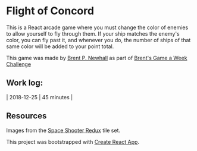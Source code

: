 # Flight of Concord

This is a React arcade game where you must change the color of enemies to allow
yourself to fly through them. If your ship matches the enemy's color, you can
fly past it, and whenever you do, the number of ships of that same color will
be added to your point total.

This game was made by [Brent P. Newhall](http://brentnewhall.com) as part of
[Brent's Game a Week Challenge](https://s3.amazonaws.com/brents-portfolio/index.html)

## Work log:

| 2018-12-25 | 45 minutes |

## Resources

Images from the [Space Shooter Redux](https://opengameart.org/content/space-shooter-redux)
tile set.

This project was bootstrapped with
[Create React App](https://github.com/facebook/create-react-app).
